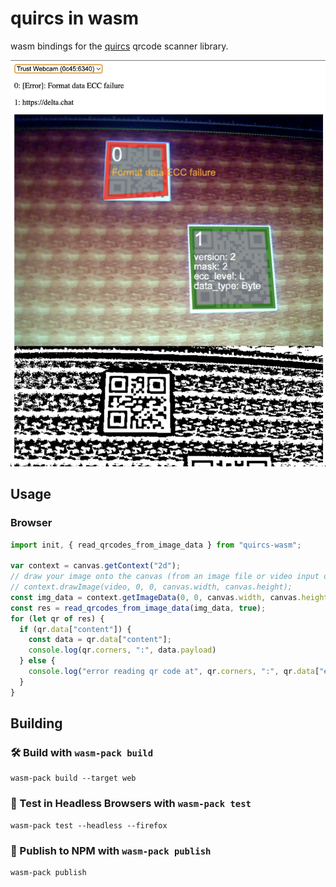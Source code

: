 # quircs in wasm

wasm bindings for the [quircs](https://github.com/dignifiedquire/quircs) qrcode scanner library.

<img src="example.png" />

## Usage

### Browser

```ts
import init, { read_qrcodes_from_image_data } from "quircs-wasm";

var context = canvas.getContext("2d");
// draw your image onto the canvas (from an image file or video input of a camera)
// context.drawImage(video, 0, 0, canvas.width, canvas.height);
const img_data = context.getImageData(0, 0, canvas.width, canvas.height);
const res = read_qrcodes_from_image_data(img_data, true);
for (let qr of res) {
  if (qr.data["content"]) {
    const data = qr.data["content"];
    console.log(qr.corners, ":", data.payload)
  } else {
    console.log("error reading qr code at", qr.corners, ":", qr.data["error"]);
  }
}
```

## Building

### 🛠️ Build with `wasm-pack build`

```
wasm-pack build --target web
```

### 🔬 Test in Headless Browsers with `wasm-pack test`

```
wasm-pack test --headless --firefox
```

### 🎁 Publish to NPM with `wasm-pack publish`

```
wasm-pack publish
```
